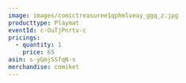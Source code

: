 ```yaml
---
image: images/comictreasuree1qphmlveay_ggq_z.jpg
producttype: Playmat
eventId: c-OuTjPnrtv-c
pricings:
  - quantity: 1
    price: 65
asin: s-yGmjSSfqN-s
merchandise: comiket
---
```

